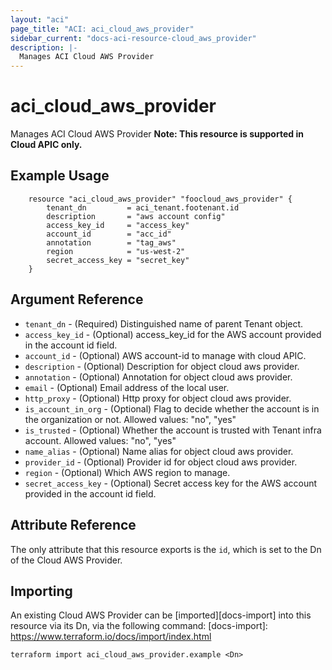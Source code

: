 ```yaml
---
layout: "aci"
page_title: "ACI: aci_cloud_aws_provider"
sidebar_current: "docs-aci-resource-cloud_aws_provider"
description: |-
  Manages ACI Cloud AWS Provider
---
```


# aci_cloud_aws_provider #
Manages ACI Cloud AWS Provider
<b>Note: This resource is supported in Cloud APIC only.</b>
## Example Usage ##

```hcl
	resource "aci_cloud_aws_provider" "foocloud_aws_provider" {
		tenant_dn         = aci_tenant.footenant.id
		description       = "aws account config"
		access_key_id     = "access_key"
		account_id        = "acc_id"
		annotation        = "tag_aws"
		region            = "us-west-2"
		secret_access_key = "secret_key"
	}
```
## Argument Reference ##
* `tenant_dn` - (Required) Distinguished name of parent Tenant object.
* `access_key_id` - (Optional) access_key_id for the AWS account provided in the account id field.
* `account_id` - (Optional) AWS account-id to manage with cloud APIC.
* `description` - (Optional) Description for object cloud aws provider.
* `annotation` - (Optional) Annotation for object cloud aws provider.
* `email` - (Optional) Email address of the local user.
* `http_proxy` - (Optional) Http proxy for object cloud aws provider.
* `is_account_in_org` - (Optional) Flag to decide whether the account is in the organization or not.
Allowed values: "no", "yes"
* `is_trusted` - (Optional) Whether the account is trusted with Tenant infra account.
Allowed values: "no", "yes"
* `name_alias` - (Optional) Name alias for object cloud aws provider.
* `provider_id` - (Optional) Provider id for object cloud aws provider.
* `region` - (Optional) Which AWS region to manage.
* `secret_access_key` - (Optional) Secret access key for the AWS account provided in the account id field.



## Attribute Reference

The only attribute that this resource exports is the `id`, which is set to the
Dn of the Cloud AWS Provider.

## Importing ##

An existing Cloud AWS Provider can be [imported][docs-import] into this resource via its Dn, via the following command:
[docs-import]: https://www.terraform.io/docs/import/index.html


```
terraform import aci_cloud_aws_provider.example <Dn>
```